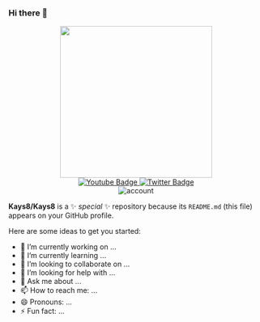 ### Hi there 👋

<div id="header" align="center">
  <img src="https://media.giphy.com/media/orUBsDjlD2rzsz6pPK/giphy.gif" width="300"/>
</div>


<div id="badges"  align="center">
  <a href="your-youtube-URL">
    <img src="https://img.shields.io/badge/YouTube-red?style=for-the-badge&logo=youtube&logoColor=white" alt="Youtube Badge"/>
  </a>
  <a href="your-twitter-URL">
    <img src="https://img.shields.io/badge/Twitter-blue?style=for-the-badge&logo=twitter&logoColor=white" alt="Twitter Badge"/>
  </a>
  
  <br>
  <img src="https://komarev.com/ghpvc/?username=Kays8&style=flat-square&color=blue" alt="account"/>

</div>


**Kays8/Kays8** is a ✨ _special_ ✨ repository because its `README.md` (this file) appears on your GitHub profile.

Here are some ideas to get you started:

- 🔭 I’m currently working on ...
- 🌱 I’m currently learning ...
- 👯 I’m looking to collaborate on ...
- 🤔 I’m looking for help with ...
- 💬 Ask me about ...
- 📫 How to reach me: ...
- 😄 Pronouns: ...
- ⚡ Fun fact: ...


